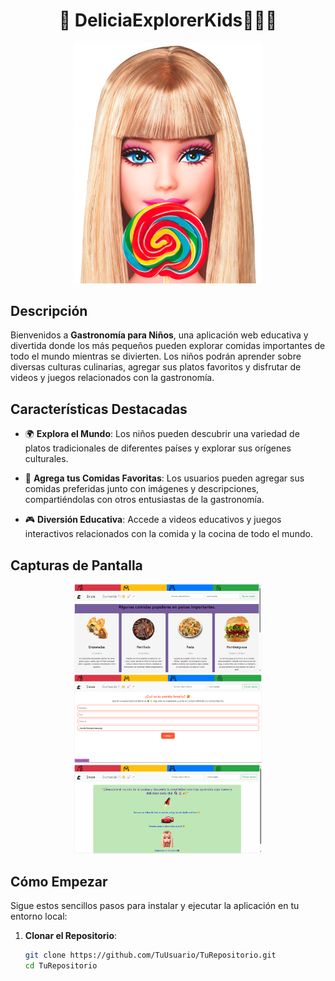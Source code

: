 <div align="center">
  <h1>🍔 DeliciaExplorerKids🍴👩‍🚀</h1>
  <img src="src/assets/image/barbie.png" alt="Gastronomía para Niños"width="300">
</div>

<!-- Descripción de alto nivel de tu proyecto -->
## Descripción

Bienvenidos a **Gastronomía para Niños**, una aplicación web educativa y divertida donde los más pequeños pueden explorar comidas importantes de todo el mundo mientras se divierten. Los niños podrán aprender sobre diversas culturas culinarias, agregar sus platos favoritos y disfrutar de videos y juegos relacionados con la gastronomía.

<!-- Ejemplo de características -->
## Características Destacadas

- 🌍 **Explora el Mundo**: Los niños pueden descubrir una variedad de platos tradicionales de diferentes países y explorar sus orígenes culturales.

- 🍕 **Agrega tus Comidas Favoritas**: Los usuarios pueden agregar sus comidas preferidas junto con imágenes y descripciones, compartiéndolas con otros entusiastas de la gastronomía.

- 🎮 **Diversión Educativa**: Accede a videos educativos y juegos interactivos relacionados con la comida y la cocina de todo el mundo.

<!-- Capturas de pantalla para ilustrar -->
## Capturas de Pantalla

<div align="center">
  <img src="src/assets/image/home1.png" alt="Captura de Pantalla 1" width="300">
  <img src="src/assets/image/home2.png" alt="Captura de Pantalla 2" width="300">
  <img src="src/assets/image/home3.png" alt="Captura de Pantalla 3" width="300">
</div>

<!-- Cómo instalar y ejecutar tu proyecto -->
## Cómo Empezar

Sigue estos sencillos pasos para instalar y ejecutar la aplicación en tu entorno local:

1. **Clonar el Repositorio**:

   ```bash
   git clone https://github.com/TuUsuario/TuRepositorio.git
   cd TuRepositorio
